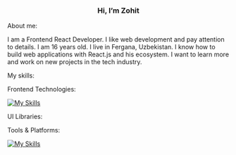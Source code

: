  <h3 align="center"> Hi, I’m Zohit</h3> 
 <p>About me:</p>
 <p>
  I am a Frontend React Developer. I like web development and pay attention to details. I am 16 years old. I live in Fergana, Uzbekistan. I know how to build web applications with React.js and his ecosystem. I want to learn more and work on new projects in the tech industry.
 </p>
 <p>My skills:</p>
 <p>Frontend Technologies:</p>
 
  [![My Skills](https://skillicons.dev/icons?i=html,css,js,react,nextjs,ts)](https://skillicons.dev)
 <p>UI Libraries:</p>

 <p>Tools & Platforms:</p>

  [![My Skills](https://skillicons.dev/icons?i=tailwind)](https://skillicons.dev)
 
 <!--👀 I’m interested in ...
- 🌱 I’m currently learning ...
- 💞️ I’m looking to collaborate on ...
- 📫 How to reach me ... --->

<!---
Crazy0717/Crazy0717 is a ✨ special ✨ repository because its `README.md` (this file) appears on your GitHub profile.
You can click the Preview link to take a look at your changes.
--->

